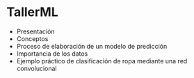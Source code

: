 # TallerML
- Presentación 
- Conceptos
- Proceso de elaboración de un modelo de predicción
- Importancia de los datos
- Ejemplo práctico de clasificación de ropa mediante una red convolucional
